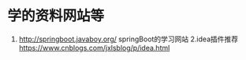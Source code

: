 # 学的资料网站等
1. http://springboot.javaboy.org/
springBoot的学习网站
2.idea插件推荐
https://www.cnblogs.com/jxlsblog/p/idea.html
